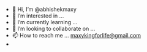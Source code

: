 - 👋 Hi, I’m @abhishekmaxy
- 👀 I’m interested in ...
- 🌱 I’m currently learning ...
- 💞️ I’m looking to collaborate on ...
- 📫 How to reach me ... maxykingforlife@gmail.com
- 

<!---
abhishekmaxy/abhishekmaxy is a ✨ special ✨ repository because its `README.md` (this file) appears on your GitHub profile.
You can click the Preview link to take a look at your changes.
--->
